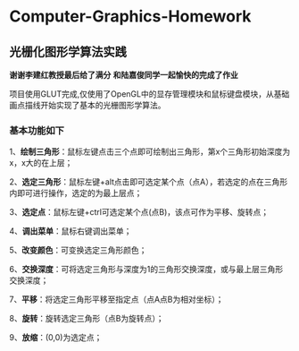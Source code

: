 # Computer-Graphics-Homework
## 光栅化图形学算法实践

**谢谢李建红教授最后给了满分**
**和陆嘉俊同学一起愉快的完成了作业**

项目使用GLUT完成,仅使用了OpenGL中的显存管理模块和鼠标键盘模块，从基础画点描线开始实现了基本的光栅图形学算法。

### 基本功能如下

1、**绘制三角形**：鼠标左键点击三个点即可绘制出三角形，第x个三角形初始深度为x，x大的在上层；

2、**选定三角形**：鼠标左键+alt点击即可选定某个点（点A），若选定的点在三角形内即可进行操作，选定的为最上层点；

3、**选定点**：鼠标左键+ctrl可选定某个点(点B)，该点可作为平移、旋转点；

4、**调出菜单**：鼠标右键调出菜单；

5、**改变颜色**：可变换选定三角形颜色；

6、**交换深度**：可将选定三角形与深度为1的三角形交换深度，或与最上层三角形交换深度；

7、**平移**：将选定三角形平移至指定点（点A点B为相对坐标）；

8、**旋转**：旋转选定三角形（点B为旋转点）；

9、**放缩**：(0,0)为选定点；



